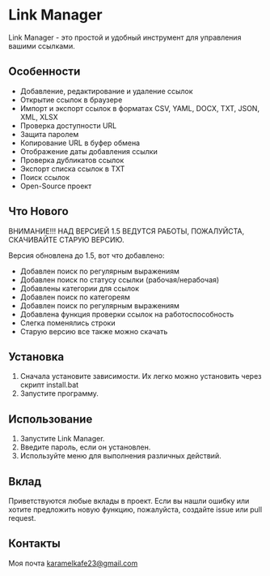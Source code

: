 # Link Manager

Link Manager - это простой и удобный инструмент для управления вашими ссылками.

## Особенности

* Добавление, редактирование и удаление ссылок
* Открытие ссылок в браузере
* Импорт и экспорт ссылок в форматах CSV, YAML, DOCX, TXT, JSON, XML, XLSX
* Проверка доступности URL
* Защита паролем
* Копирование URL в буфер обмена
* Отображение даты добавления ссылки
* Проверка дубликатов ссылок
* Экспорт списка ссылок в TXT
* Поиск ссылок
* Open-Source проект

## Что Нового
ВНИМАНИЕ!!! НАД ВЕРСИЕЙ 1.5 ВЕДУТСЯ 
РАБОТЫ, ПОЖАЛУЙСТА, СКАЧИВАЙТЕ СТАРУЮ
ВЕРСИЮ.

Версия обновлена до 1.5, вот что добавлено:

* Добавлен поиск по регулярным выражениям
* Добавлен поиск по статусу ссылки (рабочая/нерабочая)
* Добавлены категории для ссылок
* Добавлен поиск по категореям
* Добавлен поиск по регулярным выражениям
* Добавлена функция проверки ссылок на работоспособность
* Слегка поменялись строки
* Старую версию все также можно скачать

## Установка

1.  Сначала установите зависимости. Их легко можно установить через скрипт install.bat
2.  Запустите программу. 

## Использование

1.  Запустите Link Manager.
2.  Введите пароль, если он установлен.
3.  Используйте меню для выполнения различных действий.

## Вклад

Приветствуются любые вклады в проект. Если вы нашли ошибку или хотите предложить новую функцию, пожалуйста, создайте issue или pull request.


## Контакты

 Моя почта karamelkafe23@gmail.com
